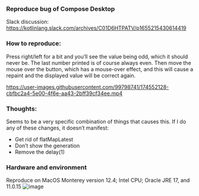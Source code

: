 ### Reproduce bug of Compose Desktop
Slack discussion: https://kotlinlang.slack.com/archives/C01D6HTPATV/p1655215430614419  

### How to reproduce:
Press right/left for a bit and you’ll see the value being odd, which it should never be. The last number printed is of course always even. Then move the mouse over the button, which has a mouse-over effect, and this will cause a repaint and the displayed value will be correct again.  

https://user-images.githubusercontent.com/99798741/174552128-cbfbc2a4-5e00-4f6e-aa43-2bff39cf34ee.mp4

### Thoughts:
Seems to be a very specific combination of things that causes this. If I do any of these changes, it doesn’t manifest:  
 - Get rid of flatMapLatest
 - Don’t show the generation
 - Remove the delay(1)

### Hardware and environment
Reproduce on MacOS Monterey version 12.4; Intel CPU; Oracle JRE 17, and 11.0.15
![image](https://user-images.githubusercontent.com/99798741/174551957-37257915-ca1b-4567-acdc-579052a3c2db.png)
